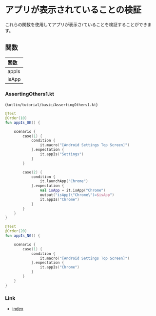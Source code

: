 # アプリが表示されていることの検証

これらの関数を使用してアプリが表示さrていることを検証することができます。

## 関数

| 関数    |
|:------|
| appIs |
| isApp |

### AssertingOthers1.kt

(`kotlin/tutorial/basic/AssertingOthers1.kt`)

```kotlin
@Test
@Order(10)
fun appIs_OK() {

    scenario {
        case(1) {
            condition {
                it.macro("[Android Settings Top Screen]")
            }.expectation {
                it.appIs("Settings")
            }
        }

        case(2) {
            condition {
                it.launchApp("Chrome")
            }.expectation {
                val isApp = it.isApp("Chrome")
                output("isApp(\"Chrome\")=$isApp")
                it.appIs("Chrome")
            }
        }
    }
}

@Test
@Order(20)
fun appIs_NG() {

    scenario {
        case(1) {
            condition {
                it.macro("[Android Settings Top Screen]")
            }.expectation {
                it.appIs("Chrome")
            }
        }
    }
}
```

### Link

- [index](../../../index_ja.md)
